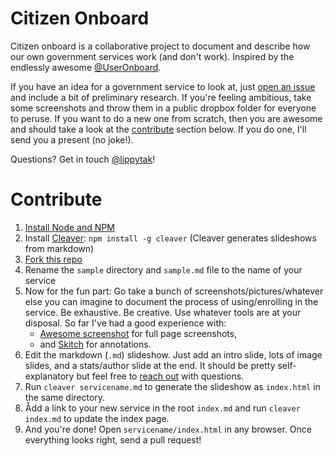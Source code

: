 # Citizen Onboard
Citizen onboard is a collaborative project to document and describe how our own government services work (and don't work). Inspired by the endlessly awesome [@UserOnboard](http://www.twitter.com/useronboard).

If you have an idea for a government service to look at, just [open an issue](issues/new) and include a bit of preliminary research. If you're feeling ambitious, take some screenshots and throw them in a public dropbox folder for everyone to peruse. If you want to do a new one from scratch, then you are awesome and should take a look at the [contribute](#contribute) section below. If you do one, I'll send you a present (no joke!).

Questions? Get in touch [@lippytak](http://twitter.com/lippytak)!

# Contribute
1. [Install Node and NPM](https://gist.github.com/isaacs/579814#file-node-and-npm-in-30-seconds-sh)
2. Install [Cleaver](https://github.com/jdan/cleaver/): `npm install -g cleaver` (Cleaver generates slideshows from markdown)
3. [Fork this repo](fork)
4. Rename the `sample` directory and `sample.md` file to the name of your service
5. Now for the fun part: Go take a bunch of screenshots/pictures/whatever else you can imagine to document the process of using/enrolling in the service. Be exhaustive. Be creative. Use whatever tools are at your disposal. So far I've had a good experience with:
    - [Awesome screenshot](https://chrome.google.com/webstore/detail/awesome-screenshot-captur/alelhddbbhepgpmgidjdcjakblofbmce?hl=en) for full page screenshots,
    - and [Skitch](http://evernote.com/skitch/) for annotations.
6. Edit the markdown (`.md`) slideshow. Just add an intro slide, lots of image slides, and a stats/author slide at the end. It should be pretty self-explanatory but feel free to [reach out](http://www.twitter.com/lippytak) with questions.
7. Run `cleaver servicename.md` to generate the slideshow as `index.html` in the same directory.
8. Ådd a link to your new service in the root `index.md` and run `cleaver index.md` to update the index page.
9. And you're done! Open `servicename/index.html` in any browser. Once everything looks right, send a pull request!